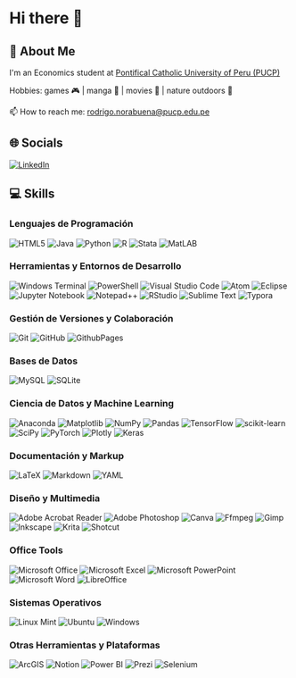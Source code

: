 # Hi there 👋

## 💫 About Me
I'm an Economics student at [Pontifical Catholic University of Peru (PUCP)](https://www.pucp.edu.pe/)

Hobbies: games 🎮 | manga 📖 | movies 📼 | nature outdoors 🌳

📫 How to reach me: rodrigo.norabuena@pucp.edu.pe

## 🌐 Socials
[![LinkedIn](https://img.shields.io/badge/LinkedIn-%230077B5.svg?logo=linkedin&logoColor=white)](https://linkedin.com/in/rodrigo-norabuena) 

## 💻 Skills

### Lenguajes de Programación
![HTML5](https://img.shields.io/badge/html5-%23E34F26.svg?style=for-the-badge&logo=html5&logoColor=white) ![Java](https://img.shields.io/badge/java-%23ED8B00.svg?style=for-the-badge&logo=openjdk&logoColor=white) ![Python](https://img.shields.io/badge/python-3670A0?style=for-the-badge&logo=python&logoColor=ffdd54) ![R](https://img.shields.io/badge/r-%23276DC3.svg?style=for-the-badge&logo=r&logoColor=white) ![Stata](https://img.shields.io/badge/Stata-lightgrey.svg?style=for-the-badge&logo=Stata&logoColor) ![MatLAB](https://img.shields.io/badge/Matlab-orange.svg?style=for-the-badge&logo=MatLAB&logoColor)

### Herramientas y Entornos de Desarrollo
![Windows Terminal](https://img.shields.io/badge/Windows%20Terminal-%234D4D4D.svg?style=for-the-badge&logo=windows-terminal&logoColor=white) ![PowerShell](https://img.shields.io/badge/PowerShell-%235391FE.svg?style=for-the-badge&logo=powershell&logoColor=white) ![Visual Studio Code](https://img.shields.io/badge/Visual%20Studio%20Code-0078d7.svg?style=for-the-badge&logo=visual-studio-code&logoColor=white) ![Atom](https://img.shields.io/badge/Atom-%2366595C.svg?style=for-the-badge&logo=atom&logoColor=white) ![Eclipse](https://img.shields.io/badge/Eclipse-FE7A16.svg?style=for-the-badge&logo=Eclipse&logoColor=white) ![Jupyter Notebook](https://img.shields.io/badge/jupyter-%23FA0F00.svg?style=for-the-badge&logo=jupyter&logoColor=white) ![Notepad++](https://img.shields.io/badge/Notepad++-90E59A.svg?style=for-the-badge&logo=notepad%2b%2b&logoColor=black) ![RStudio](https://img.shields.io/badge/RStudio-4285F4?style=for-the-badge&logo=rstudio&logoColor=white) ![Sublime Text](https://img.shields.io/badge/sublime_text-%23575757.svg?style=for-the-badge&logo=sublime-text&logoColor=important) ![Typora](https://img.shields.io/badge/Typora-lightgrey.svg?style=for-the-badge&logo=Typora&logoColor) 

### Gestión de Versiones y Colaboración
![Git](https://img.shields.io/badge/git-%23F05033.svg?style=for-the-badge&logo=git&logoColor=white) ![GitHub](https://img.shields.io/badge/github-%23121011.svg?style=for-the-badge&logo=github&logoColor=white) ![GithubPages](https://img.shields.io/badge/github%20pages-121013?style=for-the-badge&logo=github&logoColor=white) 

### Bases de Datos
![MySQL](https://img.shields.io/badge/mysql-4479A1.svg?style=for-the-badge&logo=mysql&logoColor=white) ![SQLite](https://img.shields.io/badge/sqlite-%2307405e.svg?style=for-the-badge&logo=sqlite&logoColor=white)

### Ciencia de Datos y Machine Learning
![Anaconda](https://img.shields.io/badge/Anaconda-%2344A833.svg?style=for-the-badge&logo=anaconda&logoColor=white) ![Matplotlib](https://img.shields.io/badge/Matplotlib-%23ffffff.svg?style=for-the-badge&logo=Matplotlib&logoColor=black) ![NumPy](https://img.shields.io/badge/numpy-%23013243.svg?style=for-the-badge&logo=numpy&logoColor=white) ![Pandas](https://img.shields.io/badge/pandas-%23150458.svg?style=for-the-badge&logo=pandas&logoColor=white) ![TensorFlow](https://img.shields.io/badge/TensorFlow-%23FF6F00.svg?style=for-the-badge&logo=TensorFlow&logoColor=white) ![scikit-learn](https://img.shields.io/badge/scikit--learn-%23F7931E.svg?style=for-the-badge&logo=scikit-learn&logoColor=white) ![SciPy](https://img.shields.io/badge/SciPy-%230C55A5.svg?style=for-the-badge&logo=scipy&logoColor=%white) ![PyTorch](https://img.shields.io/badge/PyTorch-%23EE4C2C.svg?style=for-the-badge&logo=PyTorch&logoColor=white) ![Plotly](https://img.shields.io/badge/Plotly-%233F4F75.svg?style=for-the-badge&logo=plotly&logoColor=white) ![Keras](https://img.shields.io/badge/Keras-%23D00000.svg?style=for-the-badge&logo=Keras&logoColor=white)

### Documentación y Markup
![LaTeX](https://img.shields.io/badge/latex-%23008080.svg?style=for-the-badge&logo=latex&logoColor=white) ![Markdown](https://img.shields.io/badge/markdown-%23000000.svg?style=for-the-badge&logo=markdown&logoColor=white) ![YAML](https://img.shields.io/badge/yaml-%23ffffff.svg?style=for-the-badge&logo=yaml&logoColor=151515)

### Diseño y Multimedia
![Adobe Acrobat Reader](https://img.shields.io/badge/Adobe%20Acrobat%20Reader-EC1C24.svg?style=for-the-badge&logo=Adobe%20Acrobat%20Reader&logoColor=white) ![Adobe Photoshop](https://img.shields.io/badge/adobe%20photoshop-%2331A8FF.svg?style=for-the-badge&logo=adobe%20photoshop&logoColor=white) ![Canva](https://img.shields.io/badge/Canva-%2300C4CC.svg?style=for-the-badge&logo=Canva&logoColor=white) ![Ffmpeg](https://img.shields.io/badge/Ffmpeg-green.svg?style=for-the-badge&logo=Ffmpeg&logoColor) ![Gimp](https://img.shields.io/badge/Gimp-657D8B?style=for-the-badge&logo=gimp&logoColor=FFFFFF) ![Inkscape](https://img.shields.io/badge/Inkscape-e0e0e0?style=for-the-badge&logo=inkscape&logoColor=080A13) ![Krita](https://img.shields.io/badge/Krita-203759?style=for-the-badge&logo=krita&logoColor=EEF37B) ![Shotcut](https://img.shields.io/badge/Shotcut-brightgreen.svg?style=for-the-badge&logo=Shotcut&logoColor) 

### Office Tools
![Microsoft Office](https://img.shields.io/badge/Microsoft_Office-D83B01?style=for-the-badge&logo=microsoft-office&logoColor=white) ![Microsoft Excel](https://img.shields.io/badge/Microsoft_Excel-217346?style=for-the-badge&logo=microsoft-excel&logoColor=white) ![Microsoft PowerPoint](https://img.shields.io/badge/Microsoft_PowerPoint-B7472A?style=for-the-badge&logo=microsoft-powerpoint&logoColor=white) ![Microsoft Word](https://img.shields.io/badge/Microsoft_Word-2B579A?style=for-the-badge&logo=microsoft-word&logoColor=white) ![LibreOffice](https://img.shields.io/badge/LibreOffice-%2318A303?style=for-the-badge&logo=LibreOffice&logoColor=white)

### Sistemas Operativos
![Linux Mint](https://img.shields.io/badge/Linux%20Mint-87CF3E?style=for-the-badge&logo=Linux%20Mint&logoColor=white) ![Ubuntu](https://img.shields.io/badge/Ubuntu-E95420?style=for-the-badge&logo=ubuntu&logoColor=white) ![Windows](https://img.shields.io/badge/Windows-0078D6?style=for-the-badge&logo=windows&logoColor=white)

### Otras Herramientas y Plataformas
![ArcGIS](https://img.shields.io/badge/ArcGIS-yellow.svg?style=for-the-badge&logo=ArcGIS&logoColor) ![Notion](https://img.shields.io/badge/Notion-%23000000.svg?style=for-the-badge&logo=notion&logoColor=white) ![Power BI](https://img.shields.io/badge/power_bi-F2C811?style=for-the-badge&logo=powerbi&logoColor=black) ![Prezi](https://img.shields.io/badge/Prezi-%23000000.svg?style=for-the-badge&logo=Prezi&logoColor=white) ![Selenium](https://img.shields.io/badge/-Selenium-%43B02A?style=for-the-badge&logo=selenium&logoColor=white) 



<!-- Proudly created with GPRM ( https://gprm.itsvg.in ) -->
